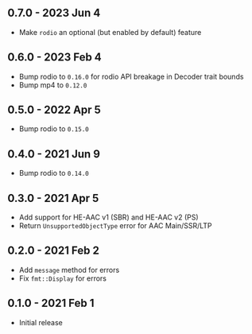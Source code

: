 ## 0.7.0 - 2023 Jun 4
- Make `rodio` an optional (but enabled by default) feature

## 0.6.0 - 2023 Feb 4
- Bump rodio to `0.16.0` for rodio API breakage in Decoder trait bounds
- Bump mp4 to `0.12.0`

## 0.5.0 - 2022 Apr 5
- Bump rodio to `0.15.0`

## 0.4.0 - 2021 Jun 9
- Bump rodio to `0.14.0`

## 0.3.0 - 2021 Apr 5
- Add support for HE-AAC v1 (SBR) and HE-AAC v2 (PS)
- Return `UnsupportedObjectType` error for AAC Main/SSR/LTP

## 0.2.0 - 2021 Feb 2
- Add `message` method for errors
- Fix `fmt::Display` for errors

## 0.1.0 - 2021 Feb 1
- Initial release
